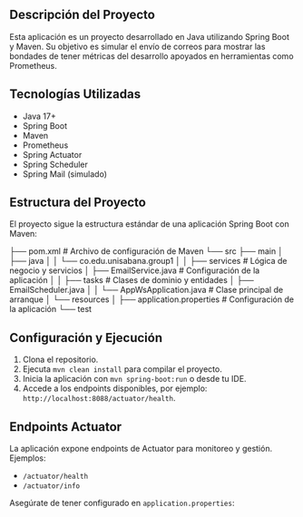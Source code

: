 ## Descripción del Proyecto

Esta aplicación es un proyecto desarrollado en Java utilizando Spring Boot y Maven. Su objetivo es simular el envío de correos para mostrar las bondades de tener métricas del desarrollo apoyados en herramientas como Prometheus.

## Tecnologías Utilizadas

- Java 17+
- Spring Boot
- Maven
- Prometheus
- Spring Actuator
- Spring Scheduler
- Spring Mail (simulado)

## Estructura del Proyecto

El proyecto sigue la estructura estándar de una aplicación Spring Boot con Maven:

├── pom.xml                               # Archivo de configuración de Maven
└── src
├── main
│   ├── java
│   │   └── co.edu.unisabana.group1
│   │       ├── services               # Lógica de negocio y servicios
│               ├── EmailService.java      # Configuración de la aplicación
│   │       ├── tasks                 # Clases de dominio y entidades
│               ├── EmailScheduler.java
│   │       └── AppWsApplication.java        # Clase principal de arranque
│   └── resources
│       ├── application.properties      # Configuración de la aplicación
└── test

## Configuración y Ejecución

1. Clona el repositorio.
2. Ejecuta `mvn clean install` para compilar el proyecto.
3. Inicia la aplicación con `mvn spring-boot:run` o desde tu IDE.
4. Accede a los endpoints disponibles, por ejemplo: `http://localhost:8088/actuator/health`.

## Endpoints Actuator

La aplicación expone endpoints de Actuator para monitoreo y gestión. Ejemplos:

- `/actuator/health`
- `/actuator/info`

Asegúrate de tener configurado en `application.properties`:

